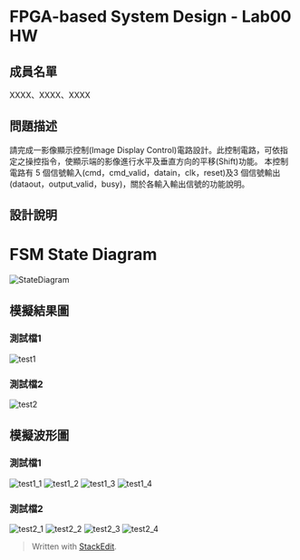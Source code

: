 ﻿# FPGA-based System Design - Lab00 HW

## 成員名單
XXXX、XXXX、XXXX
## 問題描述
請完成一影像顯示控制(Image Display Control)電路設計。此控制電路，可依指定之操控指令，使顯示端的影像進行水平及垂直方向的平移(Shift)功能。
本控制電路有 5 個信號輸入(cmd，cmd_valid，datain，clk，reset)及3 個信號輸出(dataout，output_valid，busy)，關於各輸入輸出信號的功能說明。
## 設計說明
# FSM State Diagram
![StateDiagram](image/State_Diagram.JPG)
## 模擬結果圖
### 測試檔1
![test1](image/5.PNG)
### 測試檔2
![test2](image/10.PNG)
## 模擬波形圖
### 測試檔1
![test1_1](image/1.PNG)
![test1_2](image/2.PNG)
![test1_3](image/3.PNG)
![test1_4](image/4.PNG)
### 測試檔2
![test2_1](image/6.PNG)
![test2_2](image/7.PNG)
![test2_3](image/8.PNG)
![test2_4](image/9.PNG)


> Written with [StackEdit](https://stackedit.io/).
